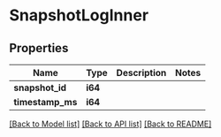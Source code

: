 # SnapshotLogInner

## Properties
Name | Type | Description | Notes
------------ | ------------- | ------------- | -------------
**snapshot_id** | **i64** |  | 
**timestamp_ms** | **i64** |  | 

[[Back to Model list]](../README.md#documentation-for-models) [[Back to API list]](../README.md#documentation-for-api-endpoints) [[Back to README]](../README.md)


